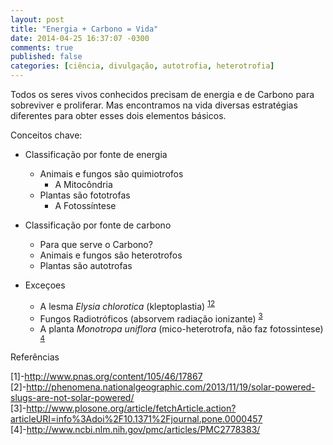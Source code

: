 ```yaml
---
layout: post
title: "Energia + Carbono = Vida"
date: 2014-04-25 16:37:07 -0300
comments: true
published: false
categories: [ciência, divulgação, autotrofia, heterotrofia]
---
```


Todos os seres vivos conhecidos precisam de energia e de Carbono para sobreviver e proliferar. Mas encontramos na vida diversas estratégias diferentes para obter esses dois elementos básicos. 
<!-- more -->
Conceitos chave:

+ Classificação por fonte de energia
  + Animais e fungos são quimiotrofos
    + A Mitocôndria
  + Plantas são fototrofas 
    + A Fotossíntese   


+ Classificação por fonte de carbono
  + Para que serve o Carbono?
  + Animais e fungos são heterotrofos
  + Plantas são autotrofas   

+ Exceçoes
  + A lesma *Elysia chlorotica* (kleptoplastia) <sup> [1](http://www.pnas.org/content/105/46/17867)[2](http://phenomena.nationalgeographic.com/2013/11/19/solar-powered-slugs-are-not-solar-powered/) </sup> 
  + Fungos Radiotróficos (absorvem radiação ionizante) <sup> [3](http://www.plosone.org/article/fetchArticle.action?articleURI=info%3Adoi%2F10.1371%2Fjournal.pone.0000457) </sup>
  + A planta *Monotropa uniflora* (mico-heterotrofa, não faz fotossintese) <sup> [4](http://www.ncbi.nlm.nih.gov/pmc/articles/PMC2778383/?report=classic) </sup>   

Referências

[1]-http://www.pnas.org/content/105/46/17867   
[2]-http://phenomena.nationalgeographic.com/2013/11/19/solar-powered-slugs-are-not-solar-powered/   
[3]-http://www.plosone.org/article/fetchArticle.action?articleURI=info%3Adoi%2F10.1371%2Fjournal.pone.0000457   
[4]-http://www.ncbi.nlm.nih.gov/pmc/articles/PMC2778383/
